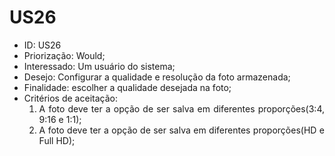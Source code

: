 # US26

<ul>
<li> ID: US26</li>
<li>Priorização: Would;</li>
<li>Interessado: Um usuário do sistema;</li>
<li>Desejo: Configurar a qualidade e resolução da foto armazenada;</li>
<li>Finalidade: escolher a qualidade desejada na foto;</li>
<li align="justify"> Critérios de aceitação:
    <ol>
    <li> A foto deve ter a opção de ser salva em diferentes proporções(3:4, 9:16 e 1:1);</li>
    <li>  A foto deve ter a opção de ser salva em diferentes proporções(HD e Full HD);</li>
    </ol>
</ul>